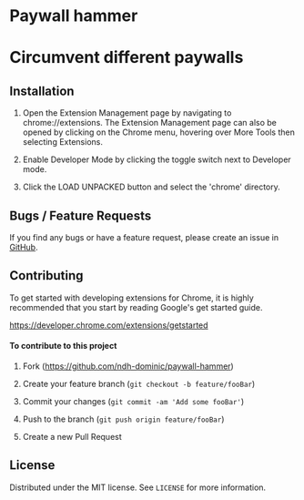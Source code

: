 # Paywall hammer
Circumvent different paywalls
=======


## Installation

1. Open the Extension Management page by navigating to chrome://extensions. The Extension Management page can also be opened by clicking on the Chrome menu, hovering over More Tools then selecting Extensions.

2. Enable Developer Mode by clicking the toggle switch next to Developer mode.

3. Click the LOAD UNPACKED button and select the 'chrome' directory.


## Bugs / Feature Requests

If you find any bugs or have a feature request, please create an issue in [GitHub](https://github.com/ndh-dominic/paywall-hammer).

## Contributing

To get started with developing extensions for Chrome, it is highly recommended that you start by reading Google's get started guide.

https://developer.chrome.com/extensions/getstarted

#### To contribute to this project

1. Fork (<https://github.com/ndh-dominic/paywall-hammer>)

2. Create your feature branch (`git checkout -b feature/fooBar`)

3. Commit your changes (`git commit -am 'Add some fooBar'`)

4. Push to the branch (`git push origin feature/fooBar`)

5. Create a new Pull Request

## License

Distributed under the MIT license. See ``LICENSE`` for more information.
